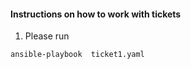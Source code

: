 #### Instructions on how to work with tickets

1. Please run 
```
ansible-playbook  ticket1.yaml  

```
